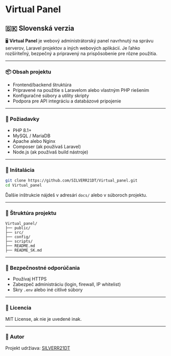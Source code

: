 # Virtual Panel

## 🇸🇰 Slovenská verzia

🖥️ **Virtual Panel** je webový administrátorský panel navrhnutý na správu serverov, Laravel projektov a iných webových aplikácií. Je ľahko rozšíriteľný, bezpečný a pripravený na prispôsobenie pre rôzne použitia.

---

### 📦 Obsah projektu

- Frontend/backend štruktúra  
- Pripravené na použitie s Laravelom alebo vlastným PHP riešením  
- Konfiguračné súbory a utility skripty  
- Podpora pre API integráciu a databázové pripojenie  

---

### 🔧 Požiadavky

- PHP 8.1+  
- MySQL / MariaDB  
- Apache alebo Nginx  
- Composer (ak používaš Laravel)  
- Node.js (ak používaš build nástroje)  

---

### 🚀 Inštalácia

```bash
git clone https://github.com/SILVERR21DT/Virtual_panel.git
cd Virtual_panel
```

Ďalšie inštrukcie nájdeš v adresári `docs/` alebo v súboroch projektu.

---

### 📁 Štruktúra projektu

```
Virtual_panel/
├── public/
├── src/
├── config/
├── scripts/
├── README.md
├── README_SK.md

```

---

### 🔐 Bezpečnostné odporúčania

- Používaj HTTPS  
- Zabezpeč administráciu (login, firewall, IP whitelist)  
- Skry `.env` alebo iné citlivé súbory  

---

### 📜 Licencia

MIT License, ak nie je uvedené inak.

---

### 👤 Autor

Projekt udržiava: [SILVERR21DT](https://github.com/SILVERR21DT)

